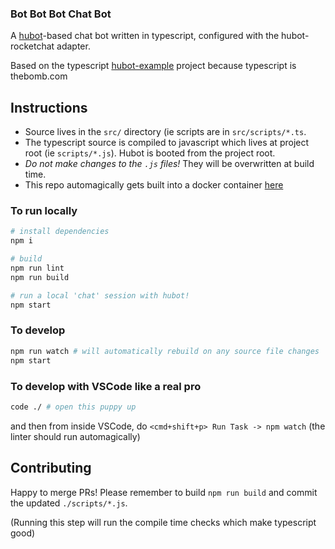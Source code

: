 ### Bot Bot Bot Chat Bot

A [hubot](https://hubot.github.com/)-based chat bot written in typescript, configured with the hubot-rocketchat adapter.

Based on the typescript [hubot-example](https://github.com/AcklenAvenue/hubot-example) project because typescript is thebomb.com

## Instructions

- Source lives in the `src/` directory (ie scripts are in `src/scripts/*.ts`.
- The typescript source is compiled to javascript which lives at project root (ie `scripts/*.js`). Hubot is booted from the project root.
- *Do not make changes to the `.js` files!* They will be overwritten at build time.
- This repo automagically gets built into a docker container [here](https://hub.docker.com/r/viosi/bbot)

### To run locally

```bash
# install dependencies
npm i

# build
npm run lint
npm run build

# run a local 'chat' session with hubot!
npm start
```

### To develop
```bash
npm run watch # will automatically rebuild on any source file changes
npm start
```

### To develop with VSCode like a real pro
```bash
code ./ # open this puppy up
```

and then from inside VSCode, do  `<cmd+shift+p> Run Task -> npm watch`
(the linter should run automagically)

## Contributing

Happy to merge PRs! Please remember to build `npm run build` and commit the updated `./scripts/*.js`.

(Running this step will run the compile time checks which make typescript good)
